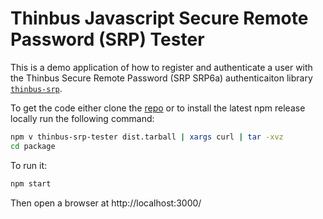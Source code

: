 
# Thinbus Javascript Secure Remote Password (SRP) Tester

This is a demo application of how to register and authenticate a user with the Thinbus Secure Remote Password (SRP SRP6a) authenticaiton library [`thinbus-srp`](https://github.com/simbo1905/thinbus-srp-npm). 

To get the code either clone the [repo](https://github.com/simbo1905/thinbus-srp-npm-tester) or to install the latest npm release locally run the following command: 

```sh
npm v thinbus-srp-tester dist.tarball | xargs curl | tar -xvz 
cd package
``` 

To run it: 

```sh
npm start
```

Then open a browser at http://localhost:3000/
